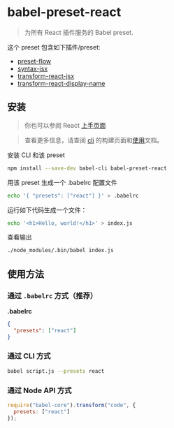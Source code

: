 # babel-preset-react

> 为所有 React 插件服务的 Babel preset.

这个 preset 包含如下插件/preset:

- [preset-flow](https://babeljs.io/docs/plugins/preset-flow/)
- [syntax-jsx](https://babeljs.io/docs/plugins/syntax-jsx/)
- [transform-react-jsx](https://babeljs.io/docs/plugins/transform-react-jsx/)
- [transform-react-display-name](https://babeljs.io/docs/plugins/transform-react-display-name/)

## 安装

> 你也可以参阅 React [上手页面](https://facebook.github.io/react/docs/hello-world.html)

> 查看更多信息，请查阅 [cli](/docs/setup/) 的构建页面和[使用](/docs/usage/cli/)文档。

安装 CLI 和该 preset

```sh
npm install --save-dev babel-cli babel-preset-react
```

用该 preset 生成一个 .babelrc 配置文件

```sh
echo '{ "presets": ["react"] }' > .babelrc
```

运行如下代码生成一个文件：

```sh
echo '<h1>Hello, world!</h1>' > index.js
```

查看输出

```sh
./node_modules/.bin/babel index.js
```

## 使用方法

### 通过 `.babelrc` 方式（推荐）

**.babelrc**

```json
{
  "presets": ["react"]
}
```

### 通过 CLI 方式

```sh
babel script.js --presets react 
```

### 通过 Node API 方式

```javascript
require("babel-core").transform("code", {
  presets: ["react"]
});
```
